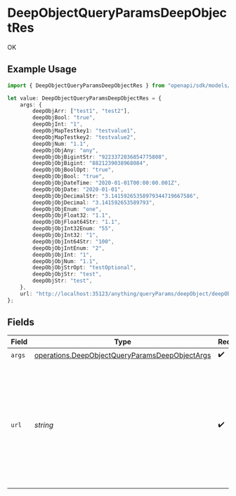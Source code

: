 # DeepObjectQueryParamsDeepObjectRes

OK

## Example Usage

```typescript
import { DeepObjectQueryParamsDeepObjectRes } from "openapi/sdk/models/operations";

let value: DeepObjectQueryParamsDeepObjectRes = {
    args: {
        deepObjArr: ["test1", "test2"],
        deepObjBool: "true",
        deepObjInt: "1",
        deepObjMapTestkey1: "testvalue1",
        deepObjMapTestkey2: "testvalue2",
        deepObjNum: "1.1",
        deepObjObjAny: "any",
        deepObjObjBigintStr: "9223372036854775808",
        deepObjObjBigint: "8821239038968084",
        deepObjObjBoolOpt: "true",
        deepObjObjBool: "true",
        deepObjObjDateTime: "2020-01-01T00:00:00.001Z",
        deepObjObjDate: "2020-01-01",
        deepObjObjDecimalStr: "3.14159265358979344719667586",
        deepObjObjDecimal: "3.141592653589793",
        deepObjObjEnum: "one",
        deepObjObjFloat32: "1.1",
        deepObjObjFloat64Str: "1.1",
        deepObjObjInt32Enum: "55",
        deepObjObjInt32: "1",
        deepObjObjInt64Str: "100",
        deepObjObjIntEnum: "2",
        deepObjObjInt: "1",
        deepObjObjNum: "1.1",
        deepObjObjStrOpt: "testOptional",
        deepObjObjStr: "test",
        deepObjStr: "test",
    },
    url: "http://localhost:35123/anything/queryParams/deepObject/deepObj?deepObj[arr]=test1&deepObj[arr]=test2&deepObj[bool]=true&deepObj[int]=1&deepObj[map][testkey1]=testvalue1&deepObj[map][testkey2]=testvalue2&deepObj[num]=1.1&deepObj[obj][any]=any&deepObj[obj][bigintStr]=9223372036854775808&deepObj[obj][bigint]=8821239038968084&deepObj[obj][boolOpt]=true&deepObj[obj][bool]=true&deepObj[obj][dateTime]=2020-01-01T00%3A00%3A00.001Z&deepObj[obj][date]=2020-01-01&deepObj[obj][decimalStr]=3.14159265358979344719667586&deepObj[obj][decimal]=3.141592653589793&deepObj[obj][enum]=one&deepObj[obj][float32]=1.1&deepObj[obj][float64Str]=1.1&deepObj[obj][int32Enum]=55&deepObj[obj][int32]=1&deepObj[obj][int64Str]=100&deepObj[obj][intEnum]=2&deepObj[obj][int]=1&deepObj[obj][num]=1.1&deepObj[obj][strOpt]=testOptional&deepObj[obj][str]=test&deepObj[str]=test",
};
```

## Fields

| Field                                                                                                                                                                                                                                                                                                                                                                                                                                                                                                                                                                                                                                                                                                                                                                                                                                                                         | Type                                                                                                                                                                                                                                                                                                                                                                                                                                                                                                                                                                                                                                                                                                                                                                                                                                                                          | Required                                                                                                                                                                                                                                                                                                                                                                                                                                                                                                                                                                                                                                                                                                                                                                                                                                                                      | Description                                                                                                                                                                                                                                                                                                                                                                                                                                                                                                                                                                                                                                                                                                                                                                                                                                                                   | Example                                                                                                                                                                                                                                                                                                                                                                                                                                                                                                                                                                                                                                                                                                                                                                                                                                                                       |
| ----------------------------------------------------------------------------------------------------------------------------------------------------------------------------------------------------------------------------------------------------------------------------------------------------------------------------------------------------------------------------------------------------------------------------------------------------------------------------------------------------------------------------------------------------------------------------------------------------------------------------------------------------------------------------------------------------------------------------------------------------------------------------------------------------------------------------------------------------------------------------- | ----------------------------------------------------------------------------------------------------------------------------------------------------------------------------------------------------------------------------------------------------------------------------------------------------------------------------------------------------------------------------------------------------------------------------------------------------------------------------------------------------------------------------------------------------------------------------------------------------------------------------------------------------------------------------------------------------------------------------------------------------------------------------------------------------------------------------------------------------------------------------- | ----------------------------------------------------------------------------------------------------------------------------------------------------------------------------------------------------------------------------------------------------------------------------------------------------------------------------------------------------------------------------------------------------------------------------------------------------------------------------------------------------------------------------------------------------------------------------------------------------------------------------------------------------------------------------------------------------------------------------------------------------------------------------------------------------------------------------------------------------------------------------- | ----------------------------------------------------------------------------------------------------------------------------------------------------------------------------------------------------------------------------------------------------------------------------------------------------------------------------------------------------------------------------------------------------------------------------------------------------------------------------------------------------------------------------------------------------------------------------------------------------------------------------------------------------------------------------------------------------------------------------------------------------------------------------------------------------------------------------------------------------------------------------- | ----------------------------------------------------------------------------------------------------------------------------------------------------------------------------------------------------------------------------------------------------------------------------------------------------------------------------------------------------------------------------------------------------------------------------------------------------------------------------------------------------------------------------------------------------------------------------------------------------------------------------------------------------------------------------------------------------------------------------------------------------------------------------------------------------------------------------------------------------------------------------- |
| `args`                                                                                                                                                                                                                                                                                                                                                                                                                                                                                                                                                                                                                                                                                                                                                                                                                                                                        | [operations.DeepObjectQueryParamsDeepObjectArgs](../../../sdk/models/operations/deepobjectqueryparamsdeepobjectargs.md)                                                                                                                                                                                                                                                                                                                                                                                                                                                                                                                                                                                                                                                                                                                                                       | :heavy_check_mark:                                                                                                                                                                                                                                                                                                                                                                                                                                                                                                                                                                                                                                                                                                                                                                                                                                                            | N/A                                                                                                                                                                                                                                                                                                                                                                                                                                                                                                                                                                                                                                                                                                                                                                                                                                                                           |                                                                                                                                                                                                                                                                                                                                                                                                                                                                                                                                                                                                                                                                                                                                                                                                                                                                               |
| `url`                                                                                                                                                                                                                                                                                                                                                                                                                                                                                                                                                                                                                                                                                                                                                                                                                                                                         | *string*                                                                                                                                                                                                                                                                                                                                                                                                                                                                                                                                                                                                                                                                                                                                                                                                                                                                      | :heavy_check_mark:                                                                                                                                                                                                                                                                                                                                                                                                                                                                                                                                                                                                                                                                                                                                                                                                                                                            | N/A                                                                                                                                                                                                                                                                                                                                                                                                                                                                                                                                                                                                                                                                                                                                                                                                                                                                           | http://localhost:35123/anything/queryParams/deepObject/deepObj?deepObj[arr]=test1&deepObj[arr]=test2&deepObj[bool]=true&deepObj[int]=1&deepObj[map][testkey1]=testvalue1&deepObj[map][testkey2]=testvalue2&deepObj[num]=1.1&deepObj[obj][any]=any&deepObj[obj][bigintStr]=9223372036854775808&deepObj[obj][bigint]=8821239038968084&deepObj[obj][boolOpt]=true&deepObj[obj][bool]=true&deepObj[obj][dateTime]=2020-01-01T00%3A00%3A00.001Z&deepObj[obj][date]=2020-01-01&deepObj[obj][decimalStr]=3.14159265358979344719667586&deepObj[obj][decimal]=3.141592653589793&deepObj[obj][enum]=one&deepObj[obj][float32]=1.1&deepObj[obj][float64Str]=1.1&deepObj[obj][int32Enum]=55&deepObj[obj][int32]=1&deepObj[obj][int64Str]=100&deepObj[obj][intEnum]=2&deepObj[obj][int]=1&deepObj[obj][num]=1.1&deepObj[obj][strOpt]=testOptional&deepObj[obj][str]=test&deepObj[str]=test |